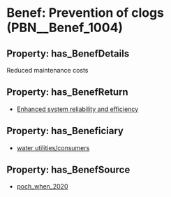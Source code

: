 # Benef: __Prevention of clogs__ (PBN__Benef_1004)

## Property: has_BenefDetails

Reduced maintenance costs

## Property: has_BenefReturn

* [Enhanced system reliability and efficiency](../BenefReturn/PBN__BenefReturn_1112)

## Property: has_Beneficiary

* [water utilities/consumers](../Stakeholder/PBN__Stakeholder_395)

## Property: has_BenefSource

* [poch_when_2020](../Article/PBN__Article_207)

